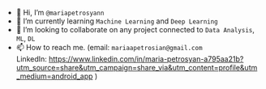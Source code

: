 - 👋 Hi, I’m `@mariapetrosyann`
- 🌱 I’m currently learning `Machine Learning` and `Deep Learning`
- 💞️ I’m looking to collaborate on any project connected to `Data Analysis`, `ML`, `DL`
- 📫 How to reach me. (email: `mariaapetrosian@gmail.com`  
LinkedIn: https://www.linkedin.com/in/maria-petrosyan-a795aa21b?utm_source=share&utm_campaign=share_via&utm_content=profile&utm_medium=android_app )
